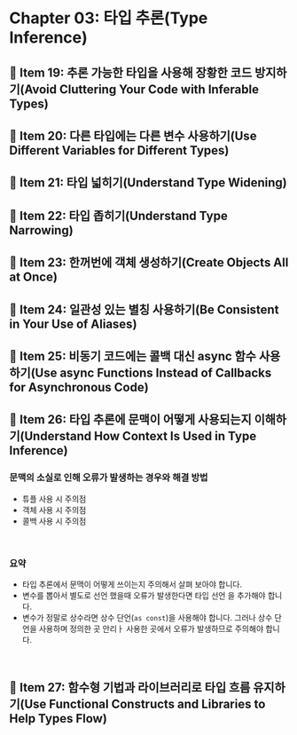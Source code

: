 # Chapter 03: 타입 추론(Type Inference)

## 📝 Item 19: 추론 가능한 타입을 사용해 장황한 코드 방지하기(Avoid Cluttering Your Code with Inferable Types)

## 📝 Item 20: 다른 타입에는 다른 변수 사용하기(Use Different Variables for Different Types)

## 📝 Item 21: 타입 넓히기(Understand Type Widening)

## 📝 Item 22: 타입 좁히기(Understand Type Narrowing)

## 📝 Item 23: 한꺼번에 객체 생성하기(Create Objects All at Once)

## 📝 Item 24: 일관성 있는 별칭 사용하기(Be Consistent in Your Use of Aliases)

## 📝 Item 25: 비동기 코드에는 콜백 대신 async 함수 사용하기(Use async Functions Instead of Callbacks for Asynchronous Code)

## 📝 Item 26: 타입 추론에 문맥이 어떻게 사용되는지 이해하기(Understand How Context Is Used in Type Inference)

### 문맥의 소실로 인해 오류가 발생하는 경우와 해결 방법

-   튜플 사용 시 주의점
-   객체 사용 시 주의점
-   콜백 사용 시 주의점

<br>

### 요약

-   타입 추론에서 문맥이 어떻게 쓰이는지 주의해서 살펴 보아야 합니다.
-   변수를 뽑아서 별도로 선언 했을때 오류가 발생한다면 타입 선언 을 추가해야 합니다.
-   변수가 정말로 상수라면 상수 단언(`as const`)을 사용해야 합니다. 그러나 상수 단언을 사용하며 정의한 곳 안리ㅏ 사용한 곳에서 오류가 발생하므로 주의해야 합니다.

<br>

## 📝 Item 27: 함수형 기법과 라이브러리로 타입 흐름 유지하기(Use Functional Constructs and Libraries to Help Types Flow)
